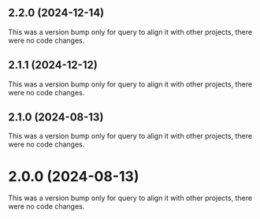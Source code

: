 ## 2.2.0 (2024-12-14)

This was a version bump only for query to align it with other projects, there were no code changes.

## 2.1.1 (2024-12-12)

This was a version bump only for query to align it with other projects, there were no code changes.

## 2.1.0 (2024-08-13)

This was a version bump only for query to align it with other projects, there were no code changes.

# 2.0.0 (2024-08-13)

This was a version bump only for query to align it with other projects, there were no code changes.